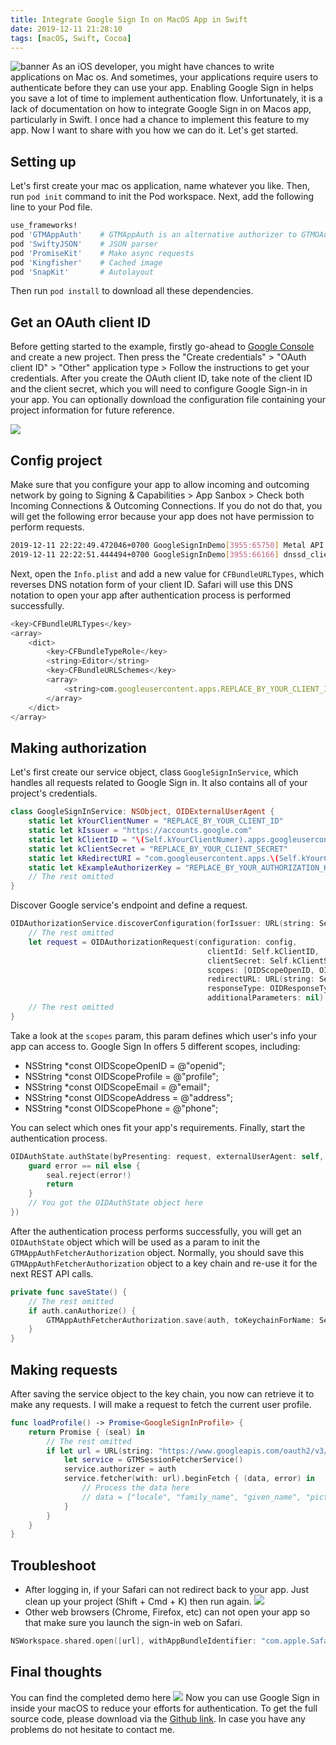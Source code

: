 ```yaml
---
title: Integrate Google Sign In on MacOS App in Swift
date: 2019-12-11 21:28:10
tags: [macOS, Swift, Cocoa]
---
```

![](/Post-Resources/GGSignIn-Mac/gg_banner.jpg "banner")
As an iOS developer, you might have chances to write applications on Mac os. And sometimes, your applications require users to authenticate before they can use your app. Enabling Google Sign in helps you save a lot of time to implement authentication flow. Unfortunately, it is a lack of documentation on how to integrate Google Sign in on Macos app, particularly in Swift. I once had a chance to implement this feature to my app. Now I want to share with you how we can do it. Let's get started.
<!-- more --> 
## Setting up
Let's first create your mac os application, name whatever you like. Then, run `pod init` command to init the Pod workspace.
Next, add the following line to your Pod file.
```bash
use_frameworks!
pod 'GTMAppAuth'    # GTMAppAuth is an alternative authorizer to GTMOAuth2, supports for authorizing requests with AppAuth.
pod 'SwiftyJSON'    # JSON parser
pod 'PromiseKit'    # Make async requests
pod 'Kingfisher'    # Cached image
pod 'SnapKit'       # Autolayout
```
Then run `pod install` to download all these dependencies.

## Get an OAuth client ID
Before getting started to the example, firstly go-ahead to [Google Console](https://console.developers.google.com) and create a new project. Then press the "Create credentials" > "OAuth client ID" > "Other" application type > Follow the instructions to get your credentials.
After you create the OAuth client ID, take note of the client ID and the client secret, which you will need to configure Google Sign-in in your app. You can optionally download the configuration file containing your project information for future reference.

![](/Post-Resources/GGSignIn-Mac/google-credential.jpg "")

## Config project
Make sure that you configure your app to allow incoming and outcoming network by going to Signing & Capabilities > App Sanbox > Check both Incoming Connections & Outcoming Connections. If you do not do that, you will get the following error because your app does not have permission to perform requests.
```bash
2019-12-11 22:22:49.472046+0700 GoogleSignInDemo[3955:65750] Metal API Validation Enabled
2019-12-11 22:22:51.444494+0700 GoogleSignInDemo[3955:66166] dnssd_clientstub ConnectToServer: connect() failed path:/var/run/mDNSResponder Socket:11 Err:-1 Errno:1 Operation not permitted
```
Next, open the `Info.plist` and add a new value for `CFBundleURLTypes`, which reverses DNS notation form of your client ID. Safari will use this DNS notation to open your app after authentication process is performed successfully.
```javascript
<key>CFBundleURLTypes</key>
<array>
    <dict>
        <key>CFBundleTypeRole</key>
        <string>Editor</string>
        <key>CFBundleURLSchemes</key>
        <array>
            <string>com.googleusercontent.apps.REPLACE_BY_YOUR_CLIENT_ID</string>
        </array>
    </dict>
</array>
```
## Making authorization
Let's first create our service object, class `GoogleSignInService`, which handles all requests related to Google Sign in. It also contains all of your project's credentials.
```swift
class GoogleSignInService: NSObject, OIDExternalUserAgent {
    static let kYourClientNumer = "REPLACE_BY_YOUR_CLIENT_ID"
    static let kIssuer = "https://accounts.google.com"
    static let kClientID = "\(Self.kYourClientNumer).apps.googleusercontent.com"
    static let kClientSecret = "REPLACE_BY_YOUR_CLIENT_SECRET"
    static let kRedirectURI = "com.googleusercontent.apps.\(Self.kYourClientNumer):/oauthredirect"
    static let kExampleAuthorizerKey = "REPLACE_BY_YOUR_AUTHORIZATION_KEY"
    // The rest omitted
}    
```
Discover Google service's endpoint and define a request.
```swift
OIDAuthorizationService.discoverConfiguration(forIssuer: URL(string: Self.kIssuer)!) {
    // The rest omitted
    let request = OIDAuthorizationRequest(configuration: config,
                                            clientId: Self.kClientID,
                                            clientSecret: Self.kClientSecret,
                                            scopes: [OIDScopeOpenID, OIDScopeProfile, OIDScopeEmail],
                                            redirectURL: URL(string: Self.kRedirectURI)!,
                                            responseType: OIDResponseTypeCode,
                                            additionalParameters: nil)
    // The rest omitted
}
```
Take a look at the `scopes` param, this param defines which user's info your app can access to. Google Sign In offers 5 different scopes, including:
- NSString *const OIDScopeOpenID = @"openid";
- NSString *const OIDScopeProfile = @"profile";
- NSString *const OIDScopeEmail = @"email";
- NSString *const OIDScopeAddress = @"address";
- NSString *const OIDScopePhone = @"phone";

You can select which ones fit your app's requirements.
Finally, start the authentication process.
```swift
OIDAuthState.authState(byPresenting: request, externalUserAgent: self, callback: { (state, error) in
    guard error == nil else {
        seal.reject(error!)
        return
    }
    // You got the OIDAuthState object here
})
```
After the authentication process performs successfully, you will get an `OIDAuthState` object which will be used as a param to init the `GTMAppAuthFetcherAuthorization` object. 
Normally, you should save this `GTMAppAuthFetcherAuthorization` object to a key chain and re-use it for the next REST API calls.
```swift
private func saveState() {
    // The rest omitted
    if auth.canAuthorize() {
        GTMAppAuthFetcherAuthorization.save(auth, toKeychainForName: Self.kExampleAuthorizerKey)
    }
}
```
## Making requests
After saving the service object to the key chain, you now can retrieve it to make any requests. I will make a request to fetch the current user profile.
```swift
func loadProfile() -> Promise<GoogleSignInProfile> {
    return Promise { (seal) in
        // The rest omitted
        if let url = URL(string: "https://www.googleapis.com/oauth2/v3/userinfo") {
            let service = GTMSessionFetcherService()
            service.authorizer = auth
            service.fetcher(with: url).beginFetch { (data, error) in
                // Process the data here
                // data = ["locale", "family_name", "given_name", "picture", "sub", "name", emai]
            }
        }
    }
}
```

## Troubleshoot
- After logging in, if your Safari can not redirect back to your app. Just clean up your project (Shift + Cmd + K) then run again.
![](/Post-Resources/GGSignIn-Mac/safari_can_not_open.jpg "")
- Other web browsers (Chrome, Firefox, etc) can not open your app so that make sure you launch the sign-in web on Safari.
```swift
NSWorkspace.shared.open([url], withAppBundleIdentifier: "com.apple.Safari", options: .default, additionalEventParamDescriptor: nil, launchIdentifiers: nil) {
```
## Final thoughts
You can find the completed demo here
![](/Post-Resources/GGSignIn-Mac/demo.gif "")
Now you can use Google Sign in inside your macOS to reduce your efforts for authentication. To get the full source code, please download via the [Github link](https://github.com/uynguyen/GoogleSignIn-MacOS).
In case you have any problems do not hesitate to contact me.